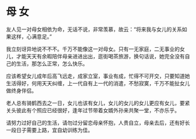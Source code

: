 # 母 女

友人见一对母女相依为命，无话不说，非常羡慕，故云：“将来我与女儿的关系如果这样，心满意足。” 

我立刻讶异地说不不不。千万不能像这一对母女。只有一无家庭，二无事业的女儿，才能天天有余暇陪伴母亲进进出出，逛街喝茶旅游，换句话说，她完全没有自己的生活，那怎么正常，怎么快乐。 

应该希望女儿成年后高飞远走，成家立室，事业有成，忙得不可开交，只要知道她生活得好，何用天天纠缠，上一代自有上一代的消遣，不愁寂寞，千万不能扯女儿做终身伴侣。 

老人总有骑鹤西去之一日，女儿也该有女儿，女儿的女儿的女儿更应有女儿，要紧关头彼此有个照应已经很好，逢年过节带着女婿外孙来共聚一堂，不亦乐乎。 

请努力过好自己的生活，请勿过分留恋母亲怀抱，人贵自立，母亲去后，还有好长一段日子需要上路，宜自幼训练为佳。